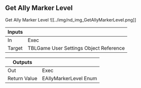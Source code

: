 ## Get Ally Marker Level
Get Ally Marker Level
![[../img/nd_img_GetAllyMarkerLevel.png]]

|Inputs||
|--|--|
| In | Exec |
| Target | TBLGame User Settings Object Reference |

|Outputs||
|--|--|
| Out | Exec |
| Return Value | EAllyMarkerLevel Enum |
